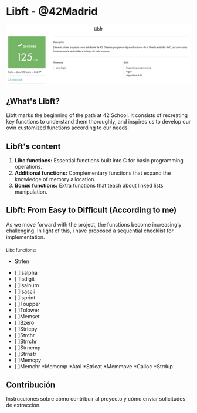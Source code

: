 # Libft - @42Madrid

![Screenshoot](https://github.com/Freddyfleitas/libft_42/blob/main/libft.png)

## ¿What's Libft?

Libft marks the beginning of the path at 42 School. It consists of recreating key functions to understand them thoroughly, and inspires us to develop our own customized functions according to our needs.

## Libft's content

1. **Libc functions:** Essential functions built into C for basic programming operations.
2. **Additional functions:** Complementary functions that expand the knowledge of memory allocation.
3. **Bonus functions:** Extra functions that teach about linked lists manipulation.

## Libft: From Easy to Difficult (According to me)

As we move forward with the project, the functions become increasingly challenging. In light of this, i have proposed a sequential checklist for implementation.

 <sub>Libc functions:

* Strlen
 - [ ]Isalpha
 - [ ]Isdigit
 - [ ]Isalnum
 - [ ]Isascii
 - [ ]Isprint
 - [ ]Toupper
 - [ ]Tolower
 - [ ]Memset
 - [ ]Bzero
 - [ ]Strlcpy
 - [ ]Strchr
 - [ ]Strrchr
 - [ ]Strncmp
 - [ ]Strnstr
 - [ ]Memcpy
 - [ ]Memchr
*Memcmp
*Atoi
*Strlcat
*Memmove
*Calloc
*Strdup
   
## Contribución

Instrucciones sobre cómo contribuir al proyecto y cómo enviar solicitudes de extracción.
